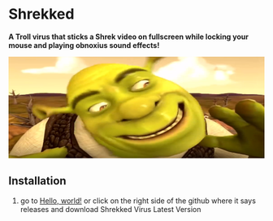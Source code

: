 # Shrekked
**A Troll virus that sticks a Shrek video on fullscreen while locking your mouse and playing obnoxius sound effects!**
<p style="text-align:center;"><img src="https://github.com/astrocore-team/Shrekked/blob/main/Assets/shrek.png?raw=true" alt="Logo" style="height: 200px; width:800px;"></p>

## Installation
1. go to <a href="http://astrocore.net" target="_blank">Hello, world!</a> or click on the right side of the github where it says releases and download Shrekked Virus Latest Version




